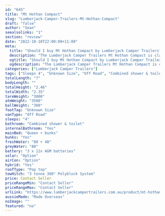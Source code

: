 ```yaml
---
id: "645"
title: "Mt Hothan Compact"
slug: "Lumberjack-Camper-Trailers-Mt-Hothan-Compact"
draft: "false"
author: "Sean"
seealsolinks: "1"
section: "review"
date: "2022-10-10T22:00:09+11:00"
meta:
  title: "Should I buy Mt Hothan Compact by Lumberjack Camper Trailers?"
  description: "The Lumberjack Camper Trailers Mt Hothan Compact is classed as Off Road, and sleeps 4 people. It is Made Overseas and comes in at Unknown Size. It generally has Combined shower & toilet."
  ogtitle: "Should I buy Mt Hothan Compact by Lumberjack Camper Trailers?"
  ogdescription: "The Lumberjack Camper Trailers Mt Hothan Compact is classed as Off Road, and sleeps 4 people. It is Made Overseas and comes in at Unknown Size. It generally has Combined shower & toilet."
categories: ["Lumberjack Camper Trailers"]
tags: ["Sleeps 4", "Unknown Size", "Off Road", "Combined shower & toilet", "Pop top", "Price Unknown", "Made Overseas"]
totalLength: "7"
bodyLength: ""
totalHeight: "2.46"
totalWidth: "2.35"
tareWeight: "3000"
atmWeight: "3500"
ballWeight: "300"
footTag: "Unknown Size"
vanType: "Off Road"
sleeps: "4"
bathroom: "Combined shower & toilet"
internalBathroom: "Yes"
mainBed: "Queen + bunks"
bunks: "Yes"
freshWater: "80 + 40"
greyWater: "80"
battery: "3 x 12v AGM batteries"
solar: "Option"
airCon: "Option"
hybrid: "Yes"
roofType: "Pop top"
towHitch: "3 tonne 360° Polyblock System"
price: Contact Seller
priceRangeMin: "Contact Seller"
priceRangeMax: "Contact Seller"
urlLink: "https://www.lumberjackcampertrailers.com.au/product/mt-hotham-compact/"
aussieMade: "Made Overseas"
noImage: ""
featured: "no"
---
```

